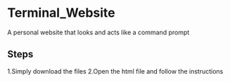 # Terminal_Website
A personal website that looks and acts like a command prompt

Steps
-----
1.Simply download the files
2.Open the html file and follow the instructions

